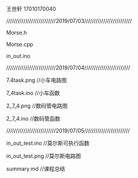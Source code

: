 王世轩 17010170040

//////////////////////////2019/07/03/////////////////////////

Morse.h

Morse.cpp

in_out.ino 

//////////////////////////2019/07/04////////////////////////

7.4task.png   //小车电路图

7_4task.ino   //小车函数

2_7_4.png    //数码管电路图

2_7_4.ino     //数码管函数

//////////////////////////2019/07/05////////////////////////

in_out_test.ino   //莫尔斯可执行函数

in_out_test.png  //莫尔斯电路图 

summary.md  //课程总结

